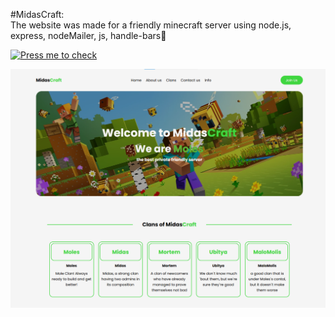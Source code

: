 #MidasCraft:<br>
The website was made for a friendly minecraft server using node.js, express, nodeMailer, js, handle-bars👏

[![Press me to check](https://img.shields.io/badge/-Нажми_меня-4CAF50?style=for-the-badge&logo=appveyor)](https://midascraft-backend-frontend.onrender.com/#logo)

<img src='public/img/midas-craft-preview.png'>
